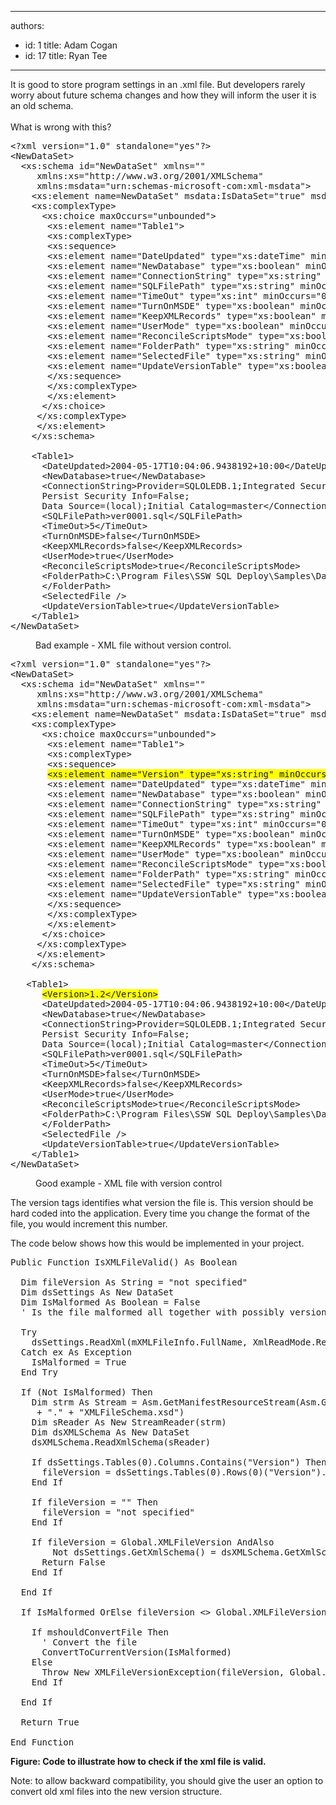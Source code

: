 

---
authors:
  - id: 1
    title: Adam Cogan
  - id: 17
    title: Ryan Tee
---




<span class='intro'> 
  <p>It is good to store program settings in an .xml file. But developers rarely worry about future schema changes and how they will inform the user it is an old schema.<br>
<br>
What is wrong with this? 
</p>
 </span>


  <dl class="badCode">
    <dt>
    <pre>&lt;?xml version=&quot;1.0&quot; standalone=&quot;yes&quot;?&gt;<br>&lt;NewDataSet&gt;<br>  &lt;xs&#58;schema id=&quot;NewDataSet&quot; xmlns=&quot;&quot;<br>   &#160;&#160;xmlns&#58;xs=&quot;http&#58;//www.w3.org/2001/XMLSchema&quot;<br>   &#160;&#160;xmlns&#58;msdata=&quot;urn&#58;schemas-microsoft-com&#58;xml-msdata&quot;&gt;<br>    &lt;xs&#58;element name=NewDataSet&quot; msdata&#58;IsDataSet=&quot;true&quot; msdata&#58;Locale=&quot;en-AU&quot;&gt;<br>    &lt;xs&#58;complexType&gt;<br>      &lt;xs&#58;choice maxOccurs=&quot;unbounded&quot;&gt;<br>       &lt;xs&#58;element name=&quot;Table1&quot;&gt;<br>       &lt;xs&#58;complexType&gt;<br>       &lt;xs&#58;sequence&gt;<br>       &lt;xs&#58;element name=&quot;DateUpdated&quot; type=&quot;xs&#58;dateTime&quot; minOccurs=&quot;0&quot; /&gt;<br>       &lt;xs&#58;element name=&quot;NewDatabase&quot; type=&quot;xs&#58;boolean&quot; minOccurs=&quot;0&quot; /&gt;<br>       &lt;xs&#58;element name=&quot;ConnectionString&quot; type=&quot;xs&#58;string&quot; minOccurs=&quot;0&quot; /&gt;<br>       &lt;xs&#58;element name=&quot;SQLFilePath&quot; type=&quot;xs&#58;string&quot; minOccurs=&quot;0&quot; /&gt;<br>       &lt;xs&#58;element name=&quot;TimeOut&quot; type=&quot;xs&#58;int&quot; minOccurs=&quot;0&quot; /&gt;<br>       &lt;xs&#58;element name=&quot;TurnOnMSDE&quot; type=&quot;xs&#58;boolean&quot; minOccurs=&quot;0&quot; /&gt;<br>       &lt;xs&#58;element name=&quot;KeepXMLRecords&quot; type=&quot;xs&#58;boolean&quot; minOccurs=&quot;0&quot; /&gt;<br>       &lt;xs&#58;element name=&quot;UserMode&quot; type=&quot;xs&#58;boolean&quot; minOccurs=&quot;0&quot; /&gt;<br>       &lt;xs&#58;element name=&quot;ReconcileScriptsMode&quot; type=&quot;xs&#58;boolean&quot; minOccurs=&quot;0&quot; /&gt;<br>       &lt;xs&#58;element name=&quot;FolderPath&quot; type=&quot;xs&#58;string&quot; minOccurs=&quot;0&quot; /&gt; /&gt;<br>       &lt;xs&#58;element name=&quot;SelectedFile&quot; type=&quot;xs&#58;string&quot; minOccurs=&quot;0&quot; /&gt;<br>       &lt;xs&#58;element name=&quot;UpdateVersionTable&quot; type=&quot;xs&#58;boolean&quot; minOccurs=&quot;0&quot; /&gt;<br>       &lt;/xs&#58;sequence&gt;<br>       &lt;/xs&#58;complexType&gt;<br>       &lt;/xs&#58;element&gt;<br>      &lt;/xs&#58;choice&gt;<br>     &lt;/xs&#58;complexType&gt;<br>    &#160;&lt;/xs&#58;element&gt;<br>  &#160;&#160;&lt;/xs&#58;schema&gt;<br> <br>  &#160;&#160;&lt;Table1&gt;<br>    &#160;&#160;&lt;DateUpdated&gt;2004-05-17T10&#58;04&#58;06.9438192+10&#58;00&lt;/DateUpdated&gt;<br>    &#160;&#160;&lt;NewDatabase&gt;true&lt;/NewDatabase&gt;<br>    &#160;&#160;&lt;ConnectionString&gt;Provider=SQLOLEDB.1;Integrated Security=SSPI;<br>      Persist Security Info=False;<br>      Data Source=(local);Initial Catalog=master&lt;/ConnectionString&gt;<br>    &#160;&#160;&lt;SQLFilePath&gt;ver0001.sql&lt;/SQLFilePath&gt;<br>    &#160;&#160;&lt;TimeOut&gt;5&lt;/TimeOut&gt;<br>    &#160;&#160;&lt;TurnOnMSDE&gt;false&lt;/TurnOnMSDE&gt;<br>    &#160;&#160;&lt;KeepXMLRecords&gt;false&lt;/KeepXMLRecords&gt;<br>    &#160;&#160;&lt;UserMode&gt;true&lt;/UserMode&gt;<br>    &#160;&#160;&lt;ReconcileScriptsMode&gt;true&lt;/ReconcileScriptsMode&gt;<br>    &#160;&#160;&lt;FolderPath&gt;C&#58;\Program Files\SSW SQL Deploy\Samples\DatabaseSQLScripts\<br>      &lt;/FolderPath&gt;<br>    &#160;&#160;&lt;SelectedFile /&gt;<br>    &#160;&#160;&lt;UpdateVersionTable&gt;true&lt;/UpdateVersionTable&gt;<br>  &#160;&#160;&lt;/Table1&gt;<br>&lt;/NewDataSet&gt;</pre>
    </dt>
    <dd>Bad example - XML file without version control. </dd>
</dl>
<dl class="goodCode">
    <dt>
    <pre>&lt;?xml version=&quot;1.0&quot; standalone=&quot;yes&quot;?&gt;<br>&lt;NewDataSet&gt;<br>  &lt;xs&#58;schema id=&quot;NewDataSet&quot; xmlns=&quot;&quot;<br>   &#160;&#160;xmlns&#58;xs=&quot;http&#58;//www.w3.org/2001/XMLSchema&quot;<br>   &#160;&#160;xmlns&#58;msdata=&quot;urn&#58;schemas-microsoft-com&#58;xml-msdata&quot;&gt;<br>    &lt;xs&#58;element name=NewDataSet&quot; msdata&#58;IsDataSet=&quot;true&quot; msdata&#58;Locale=&quot;en-AU&quot;&gt;<br>    &lt;xs&#58;complexType&gt;<br>      &lt;xs&#58;choice maxOccurs=&quot;unbounded&quot;&gt;<br>       &lt;xs&#58;element name=&quot;Table1&quot;&gt;<br>       &lt;xs&#58;complexType&gt;<br>       &lt;xs&#58;sequence&gt;<br>       <span style="background-color&#58;#ffff00;">&lt;xs&#58;element name=&quot;Version&quot; type=&quot;xs&#58;string&quot; minOccurs=&quot;0&quot; /&gt;</span><br>       &lt;xs&#58;element name=&quot;DateUpdated&quot; type=&quot;xs&#58;dateTime&quot; minOccurs=&quot;0&quot; /&gt;<br>       &lt;xs&#58;element name=&quot;NewDatabase&quot; type=&quot;xs&#58;boolean&quot; minOccurs=&quot;0&quot; /&gt;<br>       &lt;xs&#58;element name=&quot;ConnectionString&quot; type=&quot;xs&#58;string&quot; minOccurs=&quot;0&quot; /&gt;<br>       &lt;xs&#58;element name=&quot;SQLFilePath&quot; type=&quot;xs&#58;string&quot; minOccurs=&quot;0&quot; /&gt;<br>       &lt;xs&#58;element name=&quot;TimeOut&quot; type=&quot;xs&#58;int&quot; minOccurs=&quot;0&quot; /&gt;<br>       &lt;xs&#58;element name=&quot;TurnOnMSDE&quot; type=&quot;xs&#58;boolean&quot; minOccurs=&quot;0&quot; /&gt;<br>       &lt;xs&#58;element name=&quot;KeepXMLRecords&quot; type=&quot;xs&#58;boolean&quot; minOccurs=&quot;0&quot; /&gt;<br>       &lt;xs&#58;element name=&quot;UserMode&quot; type=&quot;xs&#58;boolean&quot; minOccurs=&quot;0&quot; /&gt;<br>       &lt;xs&#58;element name=&quot;ReconcileScriptsMode&quot; type=&quot;xs&#58;boolean&quot; minOccurs=&quot;0&quot; /&gt;<br>       &lt;xs&#58;element name=&quot;FolderPath&quot; type=&quot;xs&#58;string&quot; minOccurs=&quot;0&quot; /&gt; /&gt;<br>       &lt;xs&#58;element name=&quot;SelectedFile&quot; type=&quot;xs&#58;string&quot; minOccurs=&quot;0&quot; /&gt;<br>       &lt;xs&#58;element name=&quot;UpdateVersionTable&quot; type=&quot;xs&#58;boolean&quot; minOccurs=&quot;0&quot; /&gt;<br>       &lt;/xs&#58;sequence&gt;<br>       &lt;/xs&#58;complexType&gt;<br>       &lt;/xs&#58;element&gt;<br>      &lt;/xs&#58;choice&gt;<br>     &lt;/xs&#58;complexType&gt;<br>    &#160;&lt;/xs&#58;element&gt;<br>  &#160;&#160;&lt;/xs&#58;schema&gt;<br> <br> &#160;&#160;&lt;Table1&gt;<br>      <span style="background-color&#58;#ffff00;">&lt;Version&gt;1.2&lt;/Version&gt;</span> <br>  &#160;&#160;  &lt;DateUpdated&gt;2004-05-17T10&#58;04&#58;06.9438192+10&#58;00&lt;/DateUpdated&gt;<br>    &#160;&#160;&lt;NewDatabase&gt;true&lt;/NewDatabase&gt;<br>    &#160;&#160;&lt;ConnectionString&gt;Provider=SQLOLEDB.1;Integrated Security=SSPI;<br>      Persist Security Info=False;<br>      Data Source=(local);Initial Catalog=master&lt;/ConnectionString&gt;<br>    &#160;&#160;&lt;SQLFilePath&gt;ver0001.sql&lt;/SQLFilePath&gt;<br>    &#160;&#160;&lt;TimeOut&gt;5&lt;/TimeOut&gt;<br>    &#160;&#160;&lt;TurnOnMSDE&gt;false&lt;/TurnOnMSDE&gt;<br>    &#160;&#160;&lt;KeepXMLRecords&gt;false&lt;/KeepXMLRecords&gt;<br>    &#160;&#160;&lt;UserMode&gt;true&lt;/UserMode&gt;<br>    &#160;&#160;&lt;ReconcileScriptsMode&gt;true&lt;/ReconcileScriptsMode&gt;<br>    &#160;&#160;&lt;FolderPath&gt;C&#58;\Program Files\SSW SQL Deploy\Samples\DatabaseSQLScripts\<br>      &lt;/FolderPath&gt;<br>    &#160;&#160;&lt;SelectedFile /&gt;<br>    &#160;&#160;&lt;UpdateVersionTable&gt;true&lt;/UpdateVersionTable&gt;<br>  &#160;&#160;&lt;/Table1&gt;<br>&lt;/NewDataSet&gt;</pre>
    </dt>
    <dd>Good example -&#160;XML file with version control </dd>
</dl>
<p>The version tags identifies what version the file is. This version should be hard coded into the application. Every time you change the format of the file, you would increment this number.</p>
<p>The code below shows how this would be implemented in your project.</p>
<dl class="goodCode">
    <dt>
    <pre>Public Function IsXMLFileValid() As Boolean<br><br>  Dim fileVersion As String = &quot;not specified&quot;<br>  Dim dsSettings As New DataSet<br>  Dim IsMalformed As Boolean = False <br>  ' Is the file malformed all together with possibly version<br><br>  Try<br>    dsSettings.ReadXml(mXMLFileInfo.FullName, XmlReadMode.ReadSchema)<br>  Catch ex As Exception<br>    IsMalformed = True<br>  End Try<br><br>  If (Not IsMalformed) Then<br>    Dim strm As Stream = Asm.GetManifestResourceStream(Asm.GetName().Name _ <br>     + &quot;.&quot; + &quot;XMLFileSchema.xsd&quot;)<br>   &#160;Dim sReader As New StreamReader(strm)<br>   &#160;Dim dsXMLSchema As New DataSet<br>   &#160;dsXMLSchema.ReadXmlSchema(sReader)<br><br>   &#160;If dsSettings.Tables(0).Columns.Contains(&quot;Version&quot;) Then _<br>    &#160;&#160;fileVersion = dsSettings.Tables(0).Rows(0)(&quot;Version&quot;).ToString<br>    End If<br><br>   &#160;If fileVersion = &quot;&quot; Then<br>   &#160;&#160;&#160;fileVersion = &quot;not specified&quot;<br>  &#160;&#160;End If<br><br>   &#160;If fileVersion = Global.XMLFileVersion AndAlso <br>        Not dsSettings.GetXmlSchema() = dsXMLSchema.GetXmlSchema() Then<br>   &#160;&#160;&#160;Return False<br>   &#160;End If<br><br>  End If<br><br>  If IsMalformed OrElse fileVersion &lt;&gt; Global.XMLFileVersion Then<br><br>  &#160;&#160;If mshouldConvertFile Then<br>    &#160; ' Convert the file<br>    &#160; ConvertToCurrentVersion(IsMalformed)<br>    Else<br>     &#160;Throw New XMLFileVersionException(fileVersion, Global.XMLFileVersion )<br>    End If<br><br>  End If<br><br>  Return True<br><br>End Function</pre>
    </dt>
</dl>
<b>Figure&#58; Code to illustrate how to check if the xml file is valid.</b>
<p>Note&#58; to allow backward compatibility, you should give the user an option to convert old xml files into the new version structure.</p>



